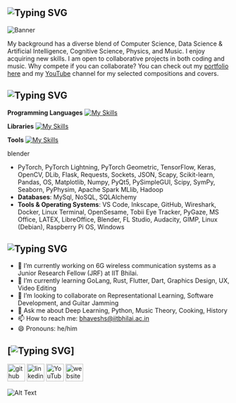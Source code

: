 ## ![Typing SVG](https://readme-typing-svg.demolab.com?font=Fira+Code&duration=1000&pause=1000&width=435&lines=Hi+there+%F0%9F%91%8B%2C+I'm+Bhavesh+Sonwani;I+am+a+developer%2C+researcher%2C+and;a+self-taught+musician.)


![Banner](https://github.com/s10bhavesh/s10bhavesh.github.io/blob/c9bf6fdd05563eda28ecc311bd10c517145339ac/images/Bhavesh_banner.png)


My background has a diverse blend of Computer Science, Data Science & Artificial Intelligence, Cognitive Science, Physics, and Music. I enjoy acquiring new skills. I am open to collaborative projects in both coding and music. Why compete if you can collaborate? You can check out my [portfolio here](https://s10bhavesh.github.io "portfolio") and my [YouTube](https://www.youtube.com/@TheSonicBlues999 "youtube-channel") channel for my selected compositions and covers.

## ![Typing SVG](https://readme-typing-svg.demolab.com?font=Fira+Code&duration=2000&pause=1000&width=435&lines=Skills)


**Programming Languages**
[![My Skills](https://skillicons.dev/icons?i=py,matlab,c,cpp,r,octave,fortran,bash,powershell,mysql,flutter,js,html,CSS,latex&perline=15)](https://skillicons.dev)

**Libraries**
[![My Skills](https://skillicons.dev/icons?i=pytorch,tensorflow,flask,fastapi,sqlite,qt&perline=15)](https://skillicons.dev)


**Tools**
[![My Skills](https://skillicons.dev/icons?i=docker,github,git,githubactions,linux,nginx,cmake,StackOverflow,svg,blender,raspberrypi&perline=15)](https://skillicons.dev)


blender
-  PyTorch, PyTorch Lightning, PyTorch Geometric, TensorFlow, Keras, OpenCV, DLib, Flask, Requests,
Sockets, JSON, Scapy, Scikit-learn, Pandas, OS, Matplotlib, Numpy, PyQt5, PySimpleGUI, Scipy, SymPy, Seaborn,
PyPhysim, Apache Spark MLlib, Hadoop
- **Databases**: MySql, NoSQL, SQLAlchemy
- **Tools & Operating Systems**: VS Code, Inkscape, GitHub, Wireshark, Docker, Linux Terminal, OpenSesame, Tobii
Eye Tracker, PyGaze, MS Office, LATEX, LibreOffice, Blender, FL Studio, Audacity, GIMP, Linux (Debian), Raspberry
Pi OS, Windows

## ![Typing SVG](https://readme-typing-svg.demolab.com?font=Fira+Code&duration=2000&pause=1000&width=435&lines=Additional+Information)

- 🔭 I’m currently working on 6G wireless communication systems as a Junior Research Fellow (JRF) at IIT Bhilai. 
- 🌱 I’m currently learning GoLang, Rust, Flutter, Dart, Graphics Design, UX, Video Editing 
- 👯 I’m looking to collaborate on Representational Learning, Software Development, and Guitar Jamming 
- 💬 Ask me about Deep Learning, Python, Music Theory, Cooking, History 
- 📫 How to reach me: bhaveshs@iitbhilai.ac.in 
- 😄 Pronouns: he/him 

## [![Typing SVG](https://readme-typing-svg.demolab.com?font=Fira+Code&duration=2000&pause=1000&width=435&lines=Links+to+)]

[<img src='https://cdn.jsdelivr.net/npm/simple-icons@3.0.1/icons/github.svg' alt='github' height='40'>](https://github.com/https://github.com/s10bhavesh)  [<img src='https://cdn.jsdelivr.net/npm/simple-icons@3.0.1/icons/linkedin.svg' alt='linkedin' height='40'>](https://www.linkedin.com/in/https://www.linkedin.com/in/bhavesh-sonwani-85415015//)  [<img src='https://cdn.jsdelivr.net/npm/simple-icons@3.0.1/icons/youtube.svg' alt='YouTube' height='40'>](https://www.youtube.com/channel/https://www.youtube.com/@TheSonicBlues999)  [<img src='https://cdn.jsdelivr.net/npm/simple-icons@3.0.1/icons/icloud.svg' alt='website' height='40'>](https://s10bhavesh.github.io)  

![Alt Text](https://github.com/s10bhavesh/s10bhavesh.github.io/blob/c9bf6fdd05563eda28ecc311bd10c517145339ac/images/dino.gif )

